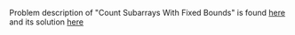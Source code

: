 Problem description of "Count Subarrays With Fixed Bounds" is found [here](https://leetcode.com/problems/count-vowels-permutation/) and its solution [here](https://github.com/aurimas13/Solutions-To-Problems/blob/main/LeetCode/Python%20Solutions/Count%20Vowels%20Permutation/count.py)